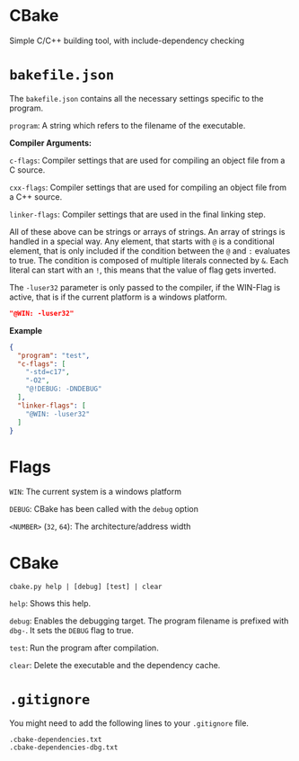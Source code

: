 # CBake
Simple C/C++ building tool, with include-dependency checking


# `bakefile.json`

The `bakefile.json` contains all the necessary settings specific to the program.

`program`: A string which refers to the filename of the executable.

**Compiler Arguments:**

`c-flags`: Compiler settings that are used for compiling an object file from a C source.

`cxx-flags`: Compiler settings that are used for compiling an object file from a C++ source.

`linker-flags`: Compiler settings that are used in the final linking step.

All of these above can be strings or arrays of strings.
An array of strings is handled in a special way. Any element, that starts with `@` is
a conditional element, that is only included if the condition between the `@` and `:`
evaluates to true. The condition is composed of multiple literals connected by `&`.
Each literal can start with an `!`, this means that the value of flag gets inverted.

The `-luser32` parameter is only passed to the compiler, if the WIN-Flag is active, that
is if the current platform is a windows platform.

```json
"@WIN: -luser32"
```

**Example**

```json
{
  "program": "test",
  "c-flags": [
    "-std=c17",
    "-O2",
    "@!DEBUG: -DNDEBUG"
  ],
  "linker-flags": [
    "@WIN: -luser32"
  ]
}
```

# Flags
`WIN`: The current system is a windows platform

`DEBUG`: CBake has been called with the `debug` option

`<NUMBER>` (`32`, `64`): The architecture/address width


# CBake
```
cbake.py help | [debug] [test] | clear
```

`help`: Shows this help.

`debug`: Enables the debugging target. The program filename is prefixed with `dbg-`. It sets the `DEBUG` flag to true.

`test`: Run the program after compilation.

`clear`: Delete the executable and the dependency cache.



# `.gitignore`
You might need to add the following lines to your `.gitignore` file.

```
.cbake-dependencies.txt
.cbake-dependencies-dbg.txt
```
